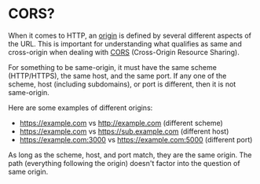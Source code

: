 # CORS?

When it comes to HTTP, an [origin](https://developer.mozilla.org/en-US/docs/Glossary/origin) is defined by several different aspects of the URL. This is important for understanding what qualifies as same and cross-origin when dealing with [CORS](https://developer.mozilla.org/en-US/docs/Web/HTTP/CORS) (Cross-Origin Resource Sharing).

For something to be same-origin, it must have the same scheme (HTTP/HTTPS), the same host, and the same port. If any one of the scheme, host (including subdomains), or port is different, then it is not same-origin.

Here are some examples of different origins:

- https://example.com vs http://example.com (different scheme)
- https://example.com vs https://sub.example.com (different host)
- https://example.com:3000 vs https://example.com:5000 (different port)

As long as the scheme, host, and port match, they are the same origin. The path (everything following the origin) doesn't factor into the question of same origin.